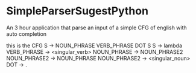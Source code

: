 # SimpleParserSugestPython
An 3 hour application that parse an input of a simple CFG of english with auto completion

this is the CFG
S -> NOUN_PHRASE VERB_PHRASE DOT S
S -> lambda 
VERB_PHRASE -> <singular_verb> <adverb>
NOUN_PHRASE -> <adjective> NOUN_PHRASE2
NOUN_PHRASE2 -> NOUN_PHRASE 
NOUN_PHRASE2 -> <singular_noun>
DOT -> .
